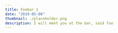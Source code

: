 ```yaml
---
title: Foobar 1
date: "2019-05-08"
thumbnail: ./placeholder.png
description: I will meet you at the bar, said foo
---
```


